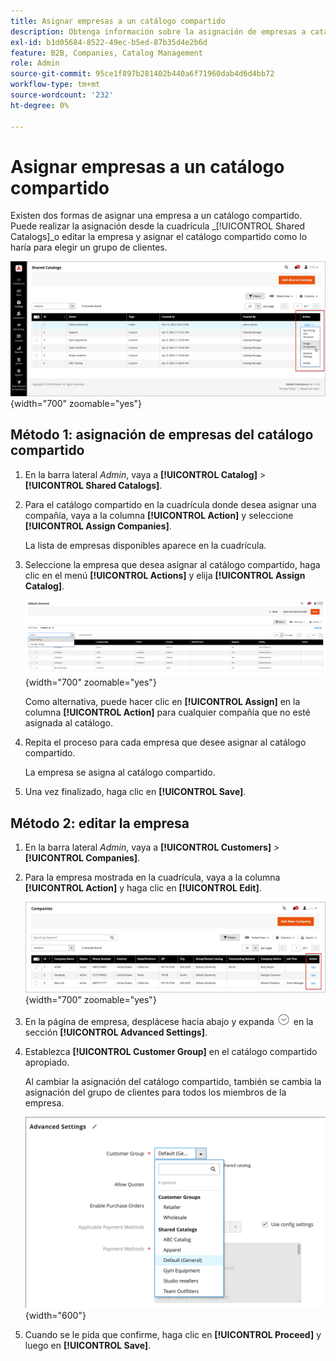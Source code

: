 ```yaml
---
title: Asignar empresas a un catálogo compartido
description: Obtenga información sobre la asignación de empresas a catálogos compartidos.
exl-id: b1d05684-8522-49ec-b5ed-87b35d4e2b6d
feature: B2B, Companies, Catalog Management
role: Admin
source-git-commit: 95ce1f897b281402b440a6f71960dab4d6d4bb72
workflow-type: tm+mt
source-wordcount: '232'
ht-degree: 0%

---
```


# Asignar empresas a un catálogo compartido

Existen dos formas de asignar una empresa a un catálogo compartido. Puede realizar la asignación desde la cuadrícula _[!UICONTROL Shared Catalogs]_o editar la empresa y asignar el catálogo compartido como lo haría para elegir un grupo de clientes.

![Asignar compañías](./assets/shared-catalog-assign-companies.png){width="700" zoomable="yes"}

## Método 1: asignación de empresas del catálogo compartido

1. En la barra lateral _Admin_, vaya a **[!UICONTROL Catalog]** > **[!UICONTROL Shared Catalogs]**.

1. Para el catálogo compartido en la cuadrícula donde desea asignar una compañía, vaya a la columna **[!UICONTROL Action]** y seleccione **[!UICONTROL Assign Companies]**.

   La lista de empresas disponibles aparece en la cuadrícula.

1. Seleccione la empresa que desea asignar al catálogo compartido, haga clic en el menú **[!UICONTROL Actions]** y elija **[!UICONTROL Assign Catalog]**.

   ![Compañías disponibles](./assets/shared-catalog-assign-companies-grid-view.png){width="700" zoomable="yes"}

   Como alternativa, puede hacer clic en **[!UICONTROL Assign]** en la columna **[!UICONTROL Action]** para cualquier compañía que no esté asignada al catálogo.

1. Repita el proceso para cada empresa que desee asignar al catálogo compartido.

   La empresa se asigna al catálogo compartido.

1. Una vez finalizado, haga clic en **[!UICONTROL Save]**.

## Método 2: editar la empresa

1. En la barra lateral _Admin_, vaya a **[!UICONTROL Customers]** > **[!UICONTROL Companies]**.

1. Para la empresa mostrada en la cuadrícula, vaya a la columna **[!UICONTROL Action]** y haga clic en **[!UICONTROL Edit]**.

   ![Editar compañía](./assets/companies-grid-edit.png){width="700" zoomable="yes"}

1. En la página de empresa, desplácese hacia abajo y expanda ![Selector de expansión](../assets/icon-display-expand.png) en la sección **[!UICONTROL Advanced Settings]**.

1. Establezca **[!UICONTROL Customer Group]** en el catálogo compartido apropiado.

   Al cambiar la asignación del catálogo compartido, también se cambia la asignación del grupo de clientes para todos los miembros de la empresa.

   ![Grupos de clientes/catálogos compartidos](./assets/company-advanced-settings-customer-group-admin.png){width="600"}

1. Cuando se le pida que confirme, haga clic en **[!UICONTROL Proceed]** y luego en **[!UICONTROL Save]**.
